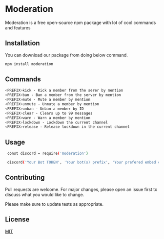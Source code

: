 # Moderation

Moderation is a free open-source npm package with lot of cool commands and features

## Installation

You can download our package from doing below command.

```bash
npm install moderation
```

## Commands

```bash
<PREFIX>kick - Kick a member from the serer by mention
<PREFIX>ban - Ban a member from the server by mention
<PREFIX>mute - Mute a member by mention
<PREFIX>unmute - Unmute a member by mention
<PREFIX>unban - Unban a member by ID
<PREFIX>clear - Clears up to 99 messages
<PREFIX>warn - Warn a member by mention
<PREFIX>lockdown - Lockdown the current channel
<PREFIX>release - Release lockdown in the current channel
```

## Usage

```bash
 const discord = require('moderation')

 discord('Your Bot TOKEN', 'Your bot(s) prefix', 'Your prefered embed colour')
```

## Contributing
Pull requests are welcome. For major changes, please open an issue first to discuss what you would like to change.

Please make sure to update tests as appropriate.

## License
[MIT](https://choosealicense.com/licenses/mit/)
